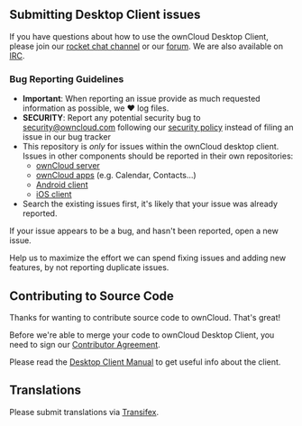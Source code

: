 ## Submitting Desktop Client issues

If you have questions about how to use the ownCloud Desktop Client, please
join our [rocket chat channel][rocketchat] or our [forum][forum].
We are also available on [IRC][irc].

### Bug Reporting Guidelines

- **Important**: When reporting an issue provide as much requested information as possible, we :heart: log files.
- **SECURITY**: Report any potential security bug to security@owncloud.com following our [security policy](https://owncloud.com/security/) instead of filing an issue in our bug tracker
- This repository is _only_ for issues within the ownCloud desktop client.
  Issues in other components should be reported in their own repositories:
  - [ownCloud server](https://github.com/owncloud/core/issues)
  - [ownCloud apps](https://github.com/owncloud/apps/issues) (e.g. Calendar,
    Contacts...)
  - [Android client](https://github.com/owncloud/android/issues)
  - [iOS client](https://github.com/owncloud/ios-issues/issues)
- Search the existing issues first, it's likely that your issue was already
  reported.

If your issue appears to be a bug, and hasn't been reported, open a new issue.

Help us to maximize the effort we can spend fixing issues and adding new
features, by not reporting duplicate issues.

[rocketchat]: https://talk.owncloud.com/channel/desktop
[forum]: https://central.owncloud.org/
[irc]: https://web.libera.chat/?channels=#owncloud

## Contributing to Source Code

Thanks for wanting to contribute source code to ownCloud. That's great!

Before we're able to merge your code to ownCloud Desktop Client, you need to sign
our [Contributor Agreement][agreement].

Please read the [Desktop Client Manual][desktopman] to get useful info about the client.

[agreement]: https://owncloud.com/contribute/join-the-development/contributor-agreement/
[desktopman]: https://lnkasia.com/desktop

## Translations

Please submit translations via [Transifex][transifex].

[transifex]: https://www.transifex.com/projects/p/owncloud/
